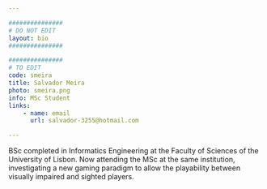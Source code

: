 ```yaml
---

###############
# DO NOT EDIT
layout: bio
###############

###############
# TO EDIT
code: smeira
title: Salvador Meira
photo: smeira.png
info: MSc Student
links:
    - name: email
      url: salvador-3255@hotmail.com

---
```


BSc completed in Informatics Engineering at the Faculty of Sciences of the University of Lisbon. Now attending the MSc at the same institution, investigating a new gaming paradigm to allow the playability between visually impaired and sighted players.